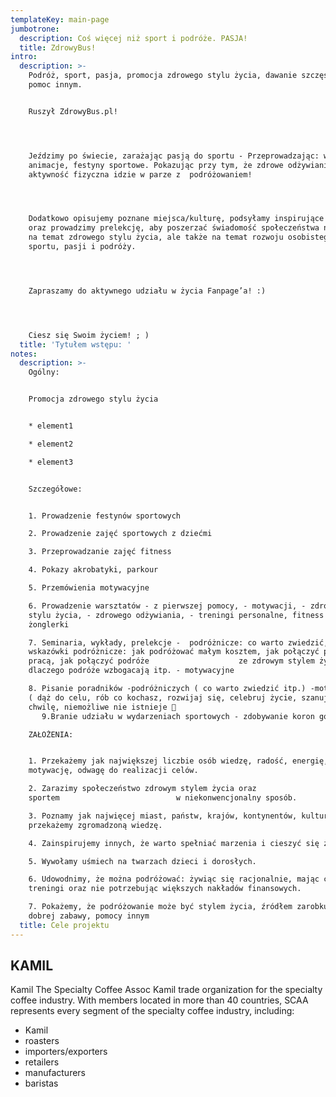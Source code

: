 ```yaml
---
templateKey: main-page
jumbotrone:
  description: Coś więcej niż sport i podróże. PASJA!
  title: ZdrowyBus!
intro:
  description: >-
    Podróż, sport, pasja, promocja zdrowego stylu życia, dawanie szczęścia i
    pomoc innym.


    Ruszył ZdrowyBus.pl!




    Jeździmy po świecie, zarażając pasją do sportu - Przeprowadzając: warsztaty,
    animacje, festyny sportowe. Pokazując przy tym, że zdrowe odżywianie i
    aktywność fizyczna idzie w parze z  podróżowaniem!




    Dodatkowo opisujemy poznane miejsca/kulturę, podsyłamy inspirujące materiały
    oraz prowadzimy prelekcję, aby poszerzać świadomość społeczeństwa nie tylko
    na temat zdrowego stylu życia, ale także na temat rozwoju osobistego,
    sportu, pasji i podróży. 




    Zapraszamy do aktywnego udziału w życia Fanpage’a! :) 




    Ciesz się Swoim życiem! ; )
  title: 'Tytułem wstępu: '
notes:
  description: >-
    Ogólny: 


    Promocja zdrowego stylu życia


    * element1

    * element2

    * element3


    Szczegółowe: 


    1. Prowadzenie festynów sportowych 

    2. Prowadzenie zajęć sportowych z dziećmi 

    3. Przeprowadzanie zajęć fitness 

    4. Pokazy akrobatyki, parkour 

    5. Przemówienia motywacyjne 

    6. Prowadzenie warsztatów - z pierwszej pomocy, - motywacji, - zdrowego
    stylu życia, - zdrowego odżywiania, - treningi personalne, fitness -
    żonglerki

    7. Seminaria, wykłady, prelekcje -  podróżnicze: co warto zwiedzić,
    wskazówki podróżnicze: jak podróżować małym kosztem, jak połączyć podróże z
    pracą, jak połączyć podróże                    ze zdrowym stylem życia,
    dlaczego podróże wzbogacają itp. - motywacyjne 

    8. Pisanie poradników -podróżniczych ( co warto zwiedzić itp.) -motywujących
    ( dąż do celu, rób co kochasz, rozwijaj się, celebruj życie, szanuj każdą
    chwilę, niemożliwe nie istnieje 
       9.Branie udziału w wydarzeniach sportowych - zdobywanie koron górskich - biegi uliczne - biegi miejskie z przeszkodami - biegi górskie - biegi ekstremalne - spływy kajakowe - rafting - ścianki wspinaczkowe - skoki bungee - skoki spadochronowe - Adventure race - nurkowanie - mecze uliczne koszykówki, piłki nożnej, siatkówki.

    ZAŁOŻENIA:


    1. Przekażemy jak największej liczbie osób wiedzę, radość, energię, pasję,
    motywację, odwagę do realizacji celów. 

    2. Zarazimy społeczeństwo zdrowym stylem życia oraz
    sportem                          w niekonwencjonalny sposób. 

    3. Poznamy jak najwięcej miast, państw, krajów, kontynentów, kultur i
    przekażemy zgromadzoną wiedzę. 

    4. Zainspirujemy innych, że warto spełniać marzenia i cieszyć się życiem. 

    5. Wywołamy uśmiech na twarzach dzieci i dorosłych. 

    6. Udowodnimy, że można podróżować: żywiąc się racjonalnie, mając czas na
    treningi oraz nie potrzebując większych nakładów finansowych. 

    7. Pokażemy, że podróżowanie może być stylem życia, źródłem zarobku, wiedzy,
    dobrej zabawy, pomocy innym
  title: Cele projektu
---
```


## KAMIL

Kamil The Specialty Coffee Assoc Kamil trade organization for the specialty coffee industry. With members located in more than 40 countries, SCAA represents every segment of the specialty coffee industry, including:

* Kamil
* roasters
* importers/exporters
* retailers
* manufacturers
* baristas